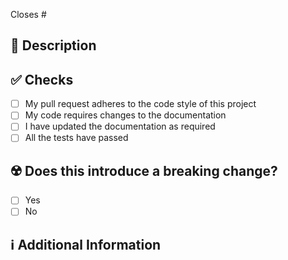 <!-- 
Thanks for creating this pull request 🤗

Please limit the pull request to one type (docs, feature, etc.) and keep it as small as possible. 
You can open multiple prs instead of opening a huge one.
-->

<!-- If this pull request closes an issue, please mention the issue number below -->
Closes # <!-- Issue # here -->

## 📑 Description
<!-- Add a brief description of the pr -->

<!-- 
You can also choose to add a list of changes and if they have been completed or not by using the markdown to-do list syntax
- [ ] Not Completed
- [x] Completed
-->

## ✅ Checks
<!-- Make sure your pr passes the CI checks and check the following fields as needed - -->
- [ ] My pull request adheres to the code style of this project
- [ ] My code requires changes to the documentation
- [ ] I have updated the documentation as required
- [ ] All the tests have passed

## ☢️ Does this introduce a breaking change?
<!-- If this introduces a breaking change, make sure to note it here and what the impact might be -->
- [ ] Yes
- [ ] No

## ℹ Additional Information
<!-- Any additional information like breaking changes, dependencies added, screenshots, comparisons between new and old behavior, etc.-->
